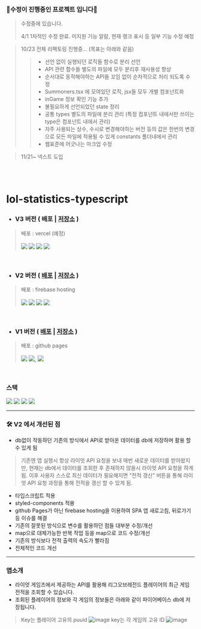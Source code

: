 ### 🚧수정이 진행중인 프로젝트 입니다🚧
> 
> 수정중에 있습니다. 
> 
> 4/1 1차적인 수정 완료. 미지원 기능 알람, 현재 랭크 표시 등 일부 기능 수정 예정


> 10/23 전체 리팩토링 진행중... (목표는 아래와 같음)
> > * 선언 없이 실행되던 로직들 함수로 분리 선언
> > * API 관련 함수들 별도의 파일에 모두 분리후 재사용성 향상
> > * 순서대로 동작해야하는 API들 꼬임 없이 순차적으로 처리 되도록 수정
> > * Summoners.tsx 에 모여있던 로직, jsx들 모두 개별 컴포넌트화
> > * inGame 정보 확인 기능 추가
> > * 불필요하게 선언되었던 state 정리
> > * 공통 types 별도의 파일에 분리 관리 (특정 컴포넌트 내에서만 쓰이는 type은 컴포넌트 내에서 관리)
> > * 자주 사용되는 상수, 수시로 변경해야하는 버전 등의 값은 한번의 변경으로 모든 파일에 적용될 수 있게 constants 폴더내에서 관리
> > * 웹표준에 어긋나는 마크업 수정

> 11/21~ 넥스트 도입
<br>
<br>


# lol-statistics-typescript

* ### V3 버전 ( 배포 | [저장소](https://github.com/YOON3N4M/lol-statistics-typescript/tree/next) )
> 배포 : vercel (예정) <br><br>
> <img src="https://img.shields.io/badge/Next.js-000000?style=for-the-badge&logo=next.js&logoColor=white"> <img src="https://img.shields.io/badge/typescript-3178C6?style=for-the-badge&logo=typescript&logoColor=white"> <img src="https://img.shields.io/badge/firebase-FFCA28?style=for-the-badge&logo=firebase&logoColor=white"> <img src="https://img.shields.io/badge/styled components-DB7093?style=for-the-badge&logo=styled-components&logoColor=white">
<br>

* ### V2 버전 ( [배포](https://lol-statistic.firebaseapp.com/) | [저장소](https://github.com/YOON3N4M/lol-statistics-typescript/tree/main) )
> 배포 : firebase hosting <br><br>
> <img src="https://img.shields.io/badge/React-61DAFB?style=for-the-badge&logo=React&logoColor=white"> <img src="https://img.shields.io/badge/typescript-3178C6?style=for-the-badge&logo=typescript&logoColor=white"> <img src="https://img.shields.io/badge/firebase-FFCA28?style=for-the-badge&logo=firebase&logoColor=white"> <img src="https://img.shields.io/badge/styled components-DB7093?style=for-the-badge&logo=styled-components&logoColor=white">
<br>

* ### V1 버전 ( [배포](https://yoon3n4m.github.io/lol-statistics/) | [저장소](https://github.com/YOON3N4M/lol-statistics) )
> 배포 : github pages <br><br>
> <img src="https://img.shields.io/badge/React-61DAFB?style=for-the-badge&logo=React&logoColor=white"> <img src="https://img.shields.io/badge/javascript-F7DF1E?style=for-the-badge&logo=javascript&logoColor=white">, <img src="https://img.shields.io/badge/redux-764ABC?style=for-the-badge&logo=javascript&logoColor=white">

<br>

### 스택
<img src="https://img.shields.io/badge/React-61DAFB?style=for-the-badge&logo=React&logoColor=white">  <img src="https://img.shields.io/badge/typescript-3178C6?style=for-the-badge&logo=typescript&logoColor=white"> <img src="https://img.shields.io/badge/firebase-FFCA28?style=for-the-badge&logo=firebase&logoColor=white"> <img src="https://img.shields.io/badge/styled components-DB7093?style=for-the-badge&logo=styled-components&logoColor=white">
<hr>

### 🛠️ V2 에서 개선된 점
* db없이 작동하던 기존의 방식에서 API로 받아온 데이터를 db에 저장하며 활용 할 수 있게 됨
> 기존엔 앱 실행시 항상 라이엇 API 요청을 보내 매번 새로운 데이터를 받아왔지만, 현재는 db에서 데이터를 조회한 후 존재하지 않을시 라이엇 API 요청을 하게 됨.
> 이후 사용자 스스로 최신 데이터가 필요해지면 "전적 갱신" 버튼을 통해 라이엇 API 요청 과정을 통해 전적을 갱신 할 수 있게 됨.
* 타입스크립트 적용
* styled-components 적용
* github Pages가 아닌 firebase hosting을 이용하여 SPA 앱 새로고침, 뒤로가기 등 이슈를 해결
* 기존의 잘못된 방식으로 변수를 활용하던 점들 대부분 수정/개선
* map으로 대체가능한 반복 작업 등을 map으로 코드 수정/개선
* 기존의 방식보다 전적 출력의 속도가 빨라짐
* 전체적인 코드 개선

<hr>

### 앱소개

* 라이엇 게임즈에서 제공하는 API를 활용해 리그오브레전드 플레이어의 최근 게임 전적을 조회할 수 있습니다.
* 조회된 플레이어의 정보와 각 게임의 정보들은 아래와 같이 파이어베이스 db에 저장됩니다.
> Key는 플레이어 고유의 puuid
> ![image](https://user-images.githubusercontent.com/115640584/228858451-b13a8ac1-d14f-43aa-9d67-02fcda78674f.png)
> key는 각 게임의 고유 ID
> ![image](https://user-images.githubusercontent.com/115640584/228858610-4d412657-58ab-41af-8e6e-61a110f0ae18.png)


